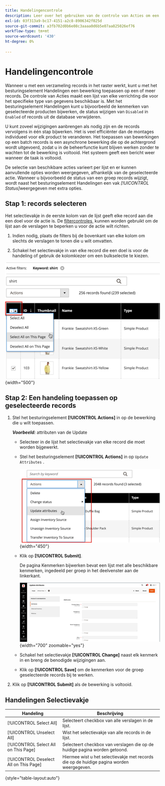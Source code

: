 ```yaml
---
title: Handelingencontrole
description: Leer over het gebruiken van de controle van Acties om een verrichting op één of meerdere verslagen in Admin toe te passen.
exl-id: 03f313a9-bc17-4151-a2c8-8906342f025d
source-git-commit: a3fb702d0b6e08c3aaaa0d6b5e07aa825026ef76
workflow-type: tm+mt
source-wordcount: '430'
ht-degree: 0%

---
```


# Handelingencontrole

Wanneer u met een verzameling records in het raster werkt, kunt u met het besturingselement Handelingen een bewerking toepassen op een of meer records. De controle van Acties maakt een lijst van elke verrichting die voor het specifieke type van gegevens beschikbaar is. Met het besturingselement Handelingen kunt u bijvoorbeeld de kenmerken van geselecteerde producten bijwerken, de status wijzigen van `Disabled` in `Enabled` of records uit de database verwijderen.

U kunt zoveel wijzigingen aanbrengen als nodig zijn en de records vervolgens in één stap bijwerken. Het is veel efficiënter dan de montages individueel voor elk product te veranderen. Het toepassen van bewerkingen op een batch records is een asynchrone bewerking die op de achtergrond wordt uitgevoerd, zodat u in de beheerfunctie kunt blijven werken zonder te wachten tot de bewerking is voltooid. Het systeem geeft een bericht weer wanneer de taak is voltooid.

De selectie van beschikbare acties varieert per lijst en er kunnen aanvullende opties worden weergegeven, afhankelijk van de geselecteerde actie. Wanneer u bijvoorbeeld de status van een groep records wijzigt, wordt naast het besturingselement Handelingen een vak _[!UICONTROL Status]_&#x200B;weergegeven met extra opties.

## Stap 1: records selecteren

Het selectievakje in de eerste kolom van de lijst geeft elke record aan die een doel voor de actie is. De [&#x200B; filtercontroles &#x200B;](admin-grid-controls.md) kunnen worden gebruikt om de lijst aan de verslagen te beperken u voor de actie wilt richten.

1. Indien nodig, plaats de filters bij de bovenkant van elke kolom om slechts de verslagen te tonen die u wilt omvatten.

1. Schakel het selectievakje in van elke record die een doel is voor de handeling of gebruik de kolomkiezer om een bulkselectie te kiezen.

![&#x200B; Uitgezocht of deselecteer allen of allen op pagina &#x200B;](./assets/action-change-selection.png){width="500"}

## Stap 2: Een handeling toepassen op geselecteerde records

1. Stel het besturingselement **[!UICONTROL Actions]** in op de bewerking die u wilt toepassen.

   **_Voorbeeld:_** attributen van de Update

   - Selecteer in de lijst het selectievakje van elke record die moet worden bijgewerkt.

   - Stel het besturingselement **[!UICONTROL Actions]** in op `Update Attributes` .

     ![&#x200B; selecteer de actie van Attributen van de Update &#x200B;](./assets/action-select.png){width="450"}

   - Klik op **[!UICONTROL Submit]**.

     De pagina Kenmerken bijwerken bevat een lijst met alle beschikbare kenmerken, ingedeeld per groep in het deelvenster aan de linkerkant.

     ![&#x200B; pagina van Attributen van de Update &#x200B;](./assets/action-update-attributes.png){width="700" zoomable="yes"}

   - Schakel het selectievakje **[!UICONTROL Change]** naast elk kenmerk in en breng de benodigde wijzigingen aan.

   - Klik op **[!UICONTROL Save]** om de kenmerken voor de groep geselecteerde records bij te werken.

1. Klik op **[!UICONTROL Submit]** als de bewerking is voltooid.

## Handelingen Selectievakje

| Handeling | Beschrijving |
|--- |--- |
| [!UICONTROL Select All] | Selecteert checkbox van alle verslagen in de lijst. |
| [!UICONTROL Unselect All] | Wist het selectievakje van alle records in de lijst. |
| [!UICONTROL Select All on This Page] | Selecteert checkbox van verslagen die op de huidige pagina worden getoond. |
| [!UICONTROL Deselect All on This Page] | Hiermee wist u het selectievakje met records die op de huidige pagina worden weergegeven. |

{style="table-layout:auto"}
